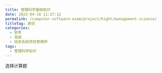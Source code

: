 ```yaml
---
title: 管理科学基础知识
date: 2022-04-18 11:37:12
permalink: /computer-software-exam/project/hight/management-science/
titleTag: 原创
categories:
  - 软考
  - 高级
  - 信息系统项目管理师
tags:
  - 管理科学知识
---
```

选择计算题
